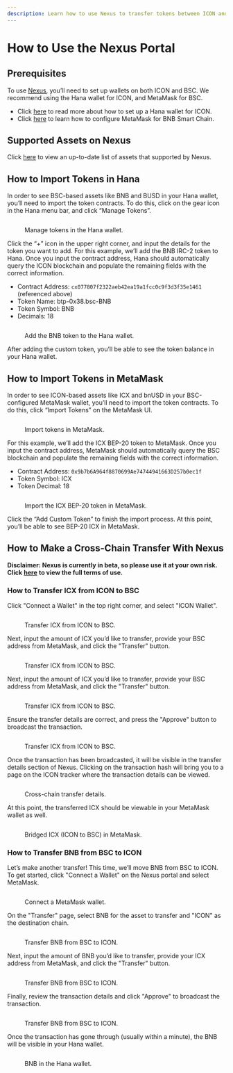 ```yaml
---
description: Learn how to use Nexus to transfer tokens between ICON and BNB Smart Chain.
---
```


# How to Use the Nexus Portal

## Prerequisites

To use [Nexus](https://nexusportal.io), you’ll need to set up wallets on both ICON and BSC. We recommend using the Hana wallet for ICON, and MetaMask for BSC.

* Click [here](https://icon.community/blog/2022/icon-wallet/) to read more about how to set up a Hana wallet for ICON.
* Click [here](https://academy.binance.com/en/articles/connecting-metamask-to-binance-smart-chain) to learn how to configure MetaMask for BNB Smart Chain.

## Supported Assets on Nexus

Click [here](../interoperability/nexus.md#supported-assets) to view an up-to-date list of assets that supported by Nexus.

## How to Import Tokens in Hana

In order to see BSC-based assets like BNB and BUSD in your Hana wallet, you’ll need to import the token contracts. To do this, click on the gear icon in the Hana menu bar, and click “Manage Tokens”.

<figure><img src="../.gitbook/assets/manage-tokens-in-hana-wallet.jpg" alt=""><figcaption><p>Manage tokens in the Hana wallet.</p></figcaption></figure>

Click the “+” icon in the upper right corner, and input the details for the token you want to add. For this example, we’ll add the BNB IRC-2 token to Hana. Once you input the contract address, Hana should automatically query the ICON blockchain and populate the remaining fields with the correct information.

* Contract Address: `cx077807f2322aeb42ea19a1fcc0c9f3d3f35e1461` (referenced above)
* Token Name: btp-0x38.bsc-BNB
* Token Symbol: BNB
* Decimals: 18

<figure><img src="../.gitbook/assets/add-bnb-token-in-hana-wallet.jpg" alt=""><figcaption><p>Add the BNB token to the Hana wallet.</p></figcaption></figure>

After adding the custom token, you’ll be able to see the token balance in your Hana wallet.

## How to Import Tokens in MetaMask

In order to see ICON-based assets like ICX and bnUSD in your BSC-configured MetaMask wallet, you’ll need to import the token contracts. To do this, click “Import Tokens” on the MetaMask UI.

<figure><img src="../.gitbook/assets/import-tokens-in-metamask.jpg" alt=""><figcaption><p>Import tokens in MetaMask.</p></figcaption></figure>

For this example, we’ll add the ICX BEP-20 token to MetaMask. Once you input the contract address, MetaMask should automatically query the BSC blockchain and populate the remaining fields with the correct information.

* Contract Address: `0x9b7b6A964f8870699Ae74744941663D257b0ec1f`
* Token Symbol: ICX
* Token Decimal: 18

<figure><img src="../.gitbook/assets/import-icx-bep20-tokens-in-metamask.jpg" alt=""><figcaption><p>Import the ICX BEP-20 token in MetaMask.</p></figcaption></figure>

Click the “Add Custom Token” to finish the import process. At this point, you’ll be able to see BEP-20 ICX in MetaMask.

## How to Make a Cross-Chain Transfer With Nexus

**Disclaimer: Nexus is currently in beta, so please use it at your own risk. Click** [**here**](https://testnet.nexusportal.io/terms-of-use) **to view the full terms of use.**

### How to Transfer ICX from ICON to BSC

Click "Connect a Wallet" in the top right corner, and select "ICON Wallet".

<figure><img src="../.gitbook/assets/connect-an-icon-wallet.jpg" alt=""><figcaption><p>Transfer ICX from ICON to BSC.</p></figcaption></figure>

Next, input the amount of ICX you’d like to transfer, provide your BSC address from MetaMask, and click the "Transfer" button.

<figure><img src="../.gitbook/assets/transfer-icx-from-icon-to-bsc.jpg" alt=""><figcaption><p>Transfer ICX from ICON to BSC.</p></figcaption></figure>

Next, input the amount of ICX you’d like to transfer, provide your BSC address from MetaMask, and click the "Transfer" button.

<figure><img src="../.gitbook/assets/transfer-icx-from-icon-to-bsc-confirm.jpg" alt=""><figcaption><p>Transfer ICX from ICON to BSC.</p></figcaption></figure>

Ensure the transfer details are correct, and press the "Approve" button to broadcast the transaction.

<figure><img src="../.gitbook/assets/transfer-icx-from-icon-to-bsc-review.jpg" alt=""><figcaption><p>Transfer ICX from ICON to BSC.</p></figcaption></figure>

Once the transaction has been broadcasted, it will be visible in the transfer details section of Nexus. Clicking on the transaction hash will bring you to a page on the ICON tracker where the transaction details can be viewed.

<figure><img src="../.gitbook/assets/cross-chain-transfer-details.jpg" alt=""><figcaption><p>Cross-chain transfer details.</p></figcaption></figure>

At this point, the transferred ICX should be viewable in your MetaMask wallet as well.

<figure><img src="../.gitbook/assets/icx-in-metamask.jpg" alt=""><figcaption><p>Bridged ICX (ICON to BSC) in MetaMask.</p></figcaption></figure>

### How to Transfer BNB from BSC to ICON

Let’s make another transfer! This time, we’ll move BNB from BSC to ICON. To get started, click "Connect a Wallet" on the Nexus portal and select MetaMask.

<figure><img src="../.gitbook/assets/connect-a-metamask-wallet.jpg" alt=""><figcaption><p>Connect a MetaMask wallet.</p></figcaption></figure>

On the "Transfer" page, select BNB for the asset to transfer and "ICON" as the destination chain.

<figure><img src="../.gitbook/assets/transfer-bnb-from-bsc-to-icon.jpg" alt=""><figcaption><p>Transfer BNB from BSC to ICON.</p></figcaption></figure>

Next, input the amount of BNB you’d like to transfer, provide your ICX address from MetaMask, and click the "Transfer" button.

<figure><img src="../.gitbook/assets/transfer-bnb-from-bsc-to-icon-confirm.jpg" alt=""><figcaption><p>Transfer BNB from BSC to ICON.</p></figcaption></figure>

Finally, review the transaction details and click "Approve" to broadcast the transaction.

<figure><img src="../.gitbook/assets/transfer-bnb-from-bsc-to-icon-review.jpg" alt=""><figcaption><p>Transfer BNB from BSC to ICON.</p></figcaption></figure>

Once the transaction has gone through (usually within a minute), the BNB will be visible in your Hana wallet.

<figure><img src="../.gitbook/assets/bnb-in-hana-wallet.jpg" alt=""><figcaption><p>BNB in the Hana wallet.</p></figcaption></figure>

